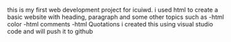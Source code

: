 this is my first web development project for icuiwd.
i used html to create a basic website with heading, paragraph and some other topics such as 
-html color
-html comments
-html Quotations
i created this using visual studio code and will push it to github